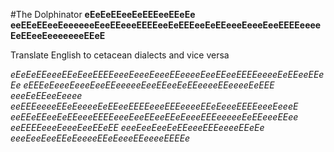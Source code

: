#The Dolphinator
__eEeEeEEeeEeEEEeeEEeEe eeEEeEEeeEeeeeeeEeeEEeeeEEEEeeEeEEEeeEeEEeeeEeeeEeeEEEEeeeeEeEEeeEeeeeeeeEEeE__

Translate English to cetacean dialects and vice versa

*eEeEeEEeeeEEeEeeEEEEeeeEeeeEeeeEEeeeeEeeEEeeEEEEeeeeEeEEeeEEeEe eEEEeEeeeEeeeEeeEEeeeeeEeeEEeeEeEEeeeeEEeeeeEeEEE eeeEeEEeeEeeee eeEEEeeeeEEeEeeeeEeEEeeEEEEeeeEEEeeeeEEeEeeeEEEEeeeEeeeE eeEEeEEeeEeEEeeeEEEEeeeEeeEEeeEEeEeeeEEEeeeeeEeEEeeeEEee eeEEEEeeeEeeeEeeEEeEE eeeEeeEeeEeEEeeeEEEeeeeEEeEe eeeEeeEeeEEeEeeeeEEeEeeeEEeeeeEEEEe*
